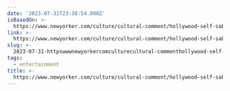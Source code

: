 ```yaml
---
date: '2023-07-31T23:38:54.000Z'
isBasedOn: >-
  https://www.newyorker.com/culture/cultural-comment/hollywood-self-sabotage-writer-strike
link: >-
  https://www.newyorker.com/culture/cultural-comment/hollywood-self-sabotage-writer-strike
slug: >-
  2023-07-31-httpswwwnewyorkercomculturecultural-commenthollywood-self-sabotage-writer-strike
tags:
  - entertainment
title: >-
  https://www.newyorker.com/culture/cultural-comment/hollywood-self-sabotage-writer-strike
---
```


